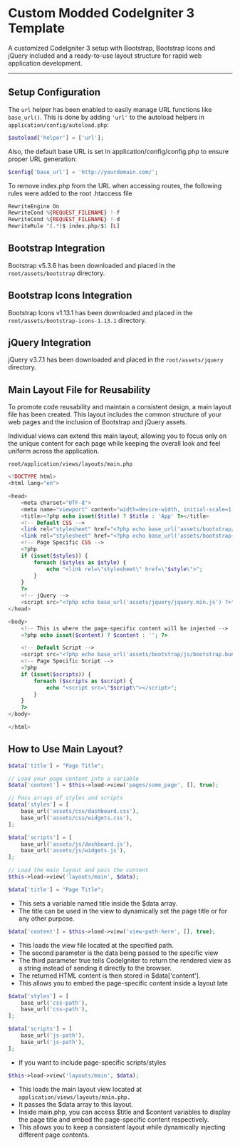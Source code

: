 # Custom Modded CodeIgniter 3 Template

A customized CodeIgniter 3 setup with Bootstrap, Bootstrap Icons and jQuery included and a ready-to-use layout structure for rapid web application development.

---

## Setup Configuration

The `url` helper has been enabled to easily manage URL functions like `base_url()`. This is done by adding `'url'` to the autoload helpers in `application/config/autoload.php`:

```php
$autoload['helper'] = ['url'];
```

Also, the default base URL is set in application/config/config.php to ensure proper URL generation:

```php
$config['base_url'] = 'http://yourdomain.com/';
```

To remove index.php from the URL when accessing routes, the following rules were added to the root .htaccess file

```php
RewriteEngine On
RewriteCond %{REQUEST_FILENAME} !-f
RewriteCond %{REQUEST_FILENAME} !-d
RewriteRule ^(.*)$ index.php/$1 [L]
```

## Bootstrap Integration

Bootstrap v5.3.6 has been downloaded and placed in the `root/assets/bootstrap` directory.

## Bootstrap Icons Integration

Bootstrap Icons v1.13.1 has been downloaded and placed in the `root/assets/bootstrap-icons-1.13.1` directory.

## jQuery Integration

jQuery v3.7.1 has been downloaded and placed in the `root/assets/jquery` directory.

## Main Layout File for Reusability

To promote code reusability and maintain a consistent design, a main layout file has been created. This layout includes the common structure of your web pages and the inclusion of Bootstrap and jQuery assets.

Individual views can extend this main layout, allowing you to focus only on the unique content for each page while keeping the overall look and feel uniform across the application.

`root/application/views/layouts/main.php`

```php
<!DOCTYPE html>
<html lang="en">

<head>
    <meta charset="UTF-8">
    <meta name="viewport" content="width=device-width, initial-scale=1.0">
    <title><?php echo isset($title) ? $title : 'App' ?></title>
    <!-- Default CSS -->
    <link rel="stylesheet" href="<?php echo base_url('assets/bootstrap/css/bootstrap.min.css'); ?>">
    <link rel="stylesheet" href="<?php echo base_url('assets/bootstrap-icons-1.13.1/bootstrap-icons.css'); ?>">
    <!-- Page Specific CSS -->
    <?php
    if (isset($styles)) {
        foreach ($styles as $style) {
            echo "<link rel=\"stylesheet\" href=\"$style\">";
        }
    }
    ?>
    <!-- jQuery -->
    <script src="<?php echo base_url('assets/jquery/jquery.min.js') ?>"></script>
</head>

<body>
    <!-- This is where the page-specific content will be injected -->
    <?php echo isset($content) ? $content : ''; ?>

    <!-- Default Script -->
    <script src="<?php echo base_url('assets/bootstrap/js/bootstrap.bundle.min.js'); ?>"></script>
    <!-- Page Specific Script -->
    <?php
    if (isset($scripts)) {
        foreach ($scripts as $script) {
            echo "<script src=\"$script\"></script>";
        }
    }
    ?>
</body>

</html>
```

## How to Use Main Layout?

```php
$data['title'] = "Page Title";

// Load your page content into a variable
$data['content'] = $this->load->view('pages/some_page', [], true);

// Pass arrays of styles and scripts
$data['styles'] = [
    base_url('assets/css/dashboard.css'),
    base_url('assets/css/widgets.css'),
];

$data['scripts'] = [
    base_url('assets/js/dashboard.js'),
    base_url('assets/js/widgets.js'),
];

// Load the main layout and pass the content
$this->load->view('layouts/main', $data);
```

```php
$data['title'] = "Page Title";
```

- This sets a variable named title inside the $data array.
- The title can be used in the view to dynamically set the page title or for any other purpose.

```php
$data['content'] = $this->load->view('view-path-here', [], true);
```

- This loads the view file located at the specified path.
- The second parameter is the data being passed to the specific view
- The third parameter true tells CodeIgniter to return the rendered view as a string instead of sending it directly to the browser.
- The returned HTML content is then stored in $data['content'].
- This allows you to embed the page-specific content inside a layout late

```php
$data['styles'] = [
    base_url('css-path'),
    base_url('css-path'),
];

$data['scripts'] = [
    base_url('js-path'),
    base_url('js-path'),
];
```

- If you want to include page-specific scripts/styles

```php
$this->load->view('layouts/main', $data);
```

- This loads the main layout view located at `application/views/layouts/main.php.`
- It passes the $data array to this layout.
- Inside main.php, you can access $title and $content variables to display the page title and embed the page-specific content respectively.
- This allows you to keep a consistent layout while dynamically injecting different page contents.
